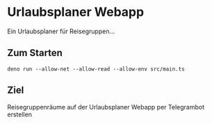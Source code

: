 # Urlaubsplaner Webapp
Ein Urlaubsplaner für Reisegruppen...

## Zum Starten
```
deno run --allow-net --allow-read --allow-env src/main.ts
```

## Ziel
Reisegruppenräume auf der Urlaubsplaner Webapp per Telegrambot erstellen 
